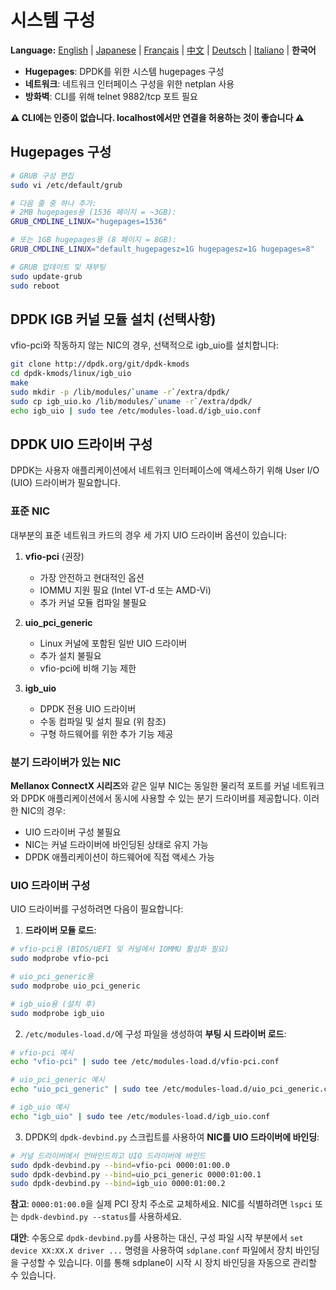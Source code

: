 # 시스템 구성

**Language:** [English](../en/system-configuration.md) | [Japanese](../ja/system-configuration.md) | [Français](../fr/system-configuration.md) | [中文](../zh/system-configuration.md) | [Deutsch](../de/system-configuration.md) | [Italiano](../it/system-configuration.md) | **한국어**

- **Hugepages**: DPDK를 위한 시스템 hugepages 구성
- **네트워크**: 네트워크 인터페이스 구성을 위한 netplan 사용
- **방화벽**: CLI를 위해 telnet 9882/tcp 포트 필요

**⚠️ CLI에는 인증이 없습니다. localhost에서만 연결을 허용하는 것이 좋습니다 ⚠️**

## Hugepages 구성
```bash
# GRUB 구성 편집
sudo vi /etc/default/grub

# 다음 줄 중 하나 추가:
# 2MB hugepages용 (1536 페이지 = ~3GB):
GRUB_CMDLINE_LINUX="hugepages=1536"

# 또는 1GB hugepages용 (8 페이지 = 8GB):
GRUB_CMDLINE_LINUX="default_hugepagesz=1G hugepagesz=1G hugepages=8"

# GRUB 업데이트 및 재부팅
sudo update-grub
sudo reboot
```

## DPDK IGB 커널 모듈 설치 (선택사항)

vfio-pci와 작동하지 않는 NIC의 경우, 선택적으로 igb_uio를 설치합니다:

```bash
git clone http://dpdk.org/git/dpdk-kmods
cd dpdk-kmods/linux/igb_uio
make
sudo mkdir -p /lib/modules/`uname -r`/extra/dpdk/
sudo cp igb_uio.ko /lib/modules/`uname -r`/extra/dpdk/
echo igb_uio | sudo tee /etc/modules-load.d/igb_uio.conf
```

## DPDK UIO 드라이버 구성

DPDK는 사용자 애플리케이션에서 네트워크 인터페이스에 액세스하기 위해 User I/O (UIO) 드라이버가 필요합니다.

### 표준 NIC

대부분의 표준 네트워크 카드의 경우 세 가지 UIO 드라이버 옵션이 있습니다:

1. **vfio-pci** (권장)
   - 가장 안전하고 현대적인 옵션
   - IOMMU 지원 필요 (Intel VT-d 또는 AMD-Vi)
   - 추가 커널 모듈 컴파일 불필요

2. **uio_pci_generic**
   - Linux 커널에 포함된 일반 UIO 드라이버
   - 추가 설치 불필요
   - vfio-pci에 비해 기능 제한

3. **igb_uio**
   - DPDK 전용 UIO 드라이버
   - 수동 컴파일 및 설치 필요 (위 참조)
   - 구형 하드웨어를 위한 추가 기능 제공

### 분기 드라이버가 있는 NIC

**Mellanox ConnectX 시리즈**와 같은 일부 NIC는 동일한 물리적 포트를 커널 네트워크와 DPDK 애플리케이션에서 동시에 사용할 수 있는 분기 드라이버를 제공합니다. 이러한 NIC의 경우:

- UIO 드라이버 구성 불필요
- NIC는 커널 드라이버에 바인딩된 상태로 유지 가능
- DPDK 애플리케이션이 하드웨어에 직접 액세스 가능

### UIO 드라이버 구성

UIO 드라이버를 구성하려면 다음이 필요합니다:

1. **드라이버 모듈 로드**:
```bash
# vfio-pci용 (BIOS/UEFI 및 커널에서 IOMMU 활성화 필요)
sudo modprobe vfio-pci

# uio_pci_generic용
sudo modprobe uio_pci_generic

# igb_uio용 (설치 후)
sudo modprobe igb_uio
```

2. `/etc/modules-load.d/`에 구성 파일을 생성하여 **부팅 시 드라이버 로드**:
```bash
# vfio-pci 예시
echo "vfio-pci" | sudo tee /etc/modules-load.d/vfio-pci.conf

# uio_pci_generic 예시
echo "uio_pci_generic" | sudo tee /etc/modules-load.d/uio_pci_generic.conf

# igb_uio 예시
echo "igb_uio" | sudo tee /etc/modules-load.d/igb_uio.conf
```

3. DPDK의 `dpdk-devbind.py` 스크립트를 사용하여 **NIC를 UIO 드라이버에 바인딩**:
```bash
# 커널 드라이버에서 언바인드하고 UIO 드라이버에 바인드
sudo dpdk-devbind.py --bind=vfio-pci 0000:01:00.0
sudo dpdk-devbind.py --bind=uio_pci_generic 0000:01:00.1
sudo dpdk-devbind.py --bind=igb_uio 0000:01:00.2
```

**참고**: `0000:01:00.0`을 실제 PCI 장치 주소로 교체하세요. NIC를 식별하려면 `lspci` 또는 `dpdk-devbind.py --status`를 사용하세요.

**대안**: 수동으로 `dpdk-devbind.py`를 사용하는 대신, 구성 파일 시작 부분에서 `set device XX:XX.X driver ...` 명령을 사용하여 `sdplane.conf` 파일에서 장치 바인딩을 구성할 수 있습니다. 이를 통해 sdplane이 시작 시 장치 바인딩을 자동으로 관리할 수 있습니다.